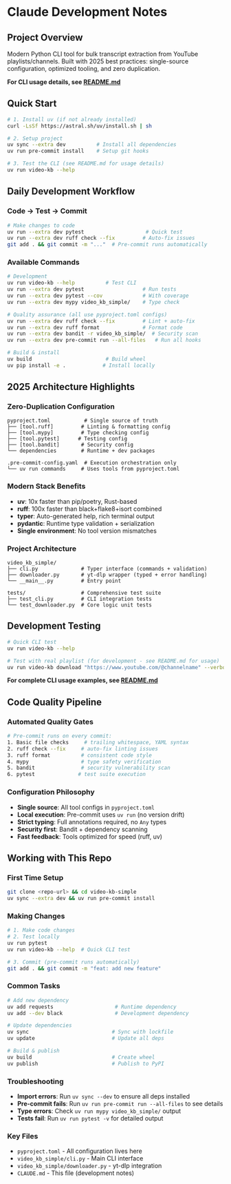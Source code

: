 # Claude Development Notes

## Project Overview

Modern Python CLI tool for bulk transcript extraction from YouTube playlists/channels. Built with 2025 best practices: single-source configuration, optimized tooling, and zero duplication.

**For CLI usage details, see [README.md](./README.md)**

## Quick Start

```bash
# 1. Install uv (if not already installed)
curl -LsSf https://astral.sh/uv/install.sh | sh

# 2. Setup project
uv sync --extra dev          # Install all dependencies
uv run pre-commit install    # Setup git hooks

# 3. Test the CLI (see README.md for usage details)
uv run video-kb --help
```

## Daily Development Workflow

### Code → Test → Commit
```bash
# Make changes to code
uv run --extra dev pytest                    # Quick test
uv run --extra dev ruff check --fix         # Auto-fix issues
git add . && git commit -m "..."  # Pre-commit runs automatically
```

### Available Commands
```bash
# Development
uv run video-kb --help          # Test CLI
uv run --extra dev pytest                   # Run tests
uv run --extra dev pytest --cov             # With coverage
uv run --extra dev mypy video_kb_simple/    # Type check

# Quality assurance (all use pyproject.toml configs)
uv run --extra dev ruff check --fix         # Lint + auto-fix
uv run --extra dev ruff format              # Format code
uv run --extra dev bandit -r video_kb_simple/  # Security scan
uv run --extra dev pre-commit run --all-files   # Run all hooks

# Build & install
uv build                        # Build wheel
uv pip install -e .            # Install locally
```

## 2025 Architecture Highlights

### Zero-Duplication Configuration
```
pyproject.toml           # Single source of truth
├── [tool.ruff]         # Linting & formatting config
├── [tool.mypy]         # Type checking config
├── [tool.pytest]      # Testing config
├── [tool.bandit]       # Security config
└── dependencies        # Runtime + dev packages

.pre-commit-config.yaml  # Execution orchestration only
└── uv run commands     # Uses tools from pyproject.toml
```

### Modern Stack Benefits
- **uv**: 10x faster than pip/poetry, Rust-based
- **ruff**: 100x faster than black+flake8+isort combined
- **typer**: Auto-generated help, rich terminal output
- **pydantic**: Runtime type validation + serialization
- **Single environment**: No tool version mismatches

### Project Architecture
```
video_kb_simple/
├── cli.py              # Typer interface (commands + validation)
├── downloader.py       # yt-dlp wrapper (typed + error handling)
└── __main__.py         # Entry point

tests/                  # Comprehensive test suite
├── test_cli.py         # CLI integration tests
└── test_downloader.py  # Core logic unit tests
```

## Development Testing

```bash
# Quick CLI test
uv run video-kb --help

# Test with real playlist (for development - see README.md for usage)
uv run video-kb download "https://www.youtube.com/@channelname" --verbose
```

**For complete CLI usage examples, see [README.md](./README.md)**

## Code Quality Pipeline

### Automated Quality Gates
```bash
# Pre-commit runs on every commit:
1. Basic file checks     # trailing whitespace, YAML syntax
2. ruff check --fix     # auto-fix linting issues
3. ruff format          # consistent code style
4. mypy                 # type safety verification
5. bandit               # security vulnerability scan
6. pytest              # test suite execution
```

### Configuration Philosophy
- **Single source**: All tool configs in `pyproject.toml`
- **Local execution**: Pre-commit uses `uv run` (no version drift)
- **Strict typing**: Full annotations required, no `Any` types
- **Security first**: Bandit + dependency scanning
- **Fast feedback**: Tools optimized for speed (ruff, uv)

## Working with This Repo

### First Time Setup
```bash
git clone <repo-url> && cd video-kb-simple
uv sync --extra dev && uv run pre-commit install
```

### Making Changes
```bash
# 1. Make code changes
# 2. Test locally
uv run pytest
uv run video-kb --help  # Quick CLI test

# 3. Commit (pre-commit runs automatically)
git add . && git commit -m "feat: add new feature"
```

### Common Tasks
```bash
# Add new dependency
uv add requests                    # Runtime dependency
uv add --dev black                 # Development dependency

# Update dependencies
uv sync                           # Sync with lockfile
uv update                         # Update all deps

# Build & publish
uv build                          # Create wheel
uv publish                        # Publish to PyPI
```

### Troubleshooting
- **Import errors**: Run `uv sync --dev` to ensure all deps installed
- **Pre-commit fails**: Run `uv run pre-commit run --all-files` to see details
- **Type errors**: Check `uv run mypy video_kb_simple/` output
- **Tests fail**: Run `uv run pytest -v` for detailed output

### Key Files
- `pyproject.toml` - All configuration lives here
- `video_kb_simple/cli.py` - Main CLI interface
- `video_kb_simple/downloader.py` - yt-dlp integration
- `CLAUDE.md` - This file (development notes)

